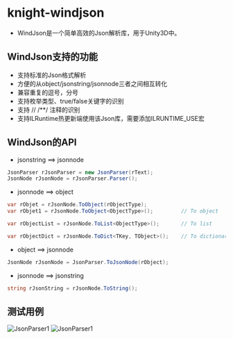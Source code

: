 # knight-windjson
* WindJson是一个简单高效的Json解析库，用于Unity3D中。

## WindJson支持的功能
* 支持标准的Json格式解析
* 方便的从object/jsonstring/jsonnode三者之间相互转化
* 兼容重复的逗号，分号
* 支持枚举类型、true/false关键字的识别
* 支持 // /**/ 注释的识别
* 支持ILRuntime热更新端使用该Json库，需要添加ILRUNTIME_USE宏
 
## WindJson的API
* jsonstring ==> jsonnode
```C#
JsonParser rJsonParser = new JsonParser(rText);
JsonNode rJsonNode = rJsonParser.Parser();
```
* jsonnode ==> object
```C#
var rObjet = rJsonNode.ToObject(rObjectType);
var rObjet1 = rJsonNode.ToObject<ObjectType>();			// To object

var rObjectList = rJsonNode.ToList<ObjectType>();		// To list

var rObjectDict = rJsonNode.ToDict<TKey, TObject>();	// To dictionary
```
* object ==> jsonnode
```C#
JsonNode rJsonNode = JsonParser.ToJsonNode(rObject);
```

* jsonnode ==> jsonstring
```C#
string rJsonString = rJsonNode.ToString();
```

## 测试用例
![JsonParser1](https://github.com/winddyhe/knight/blob/master/Doc/res/images/json_1.png)
![JsonParser1](https://github.com/winddyhe/knight/blob/master/Doc/res/images/json_2.png)
